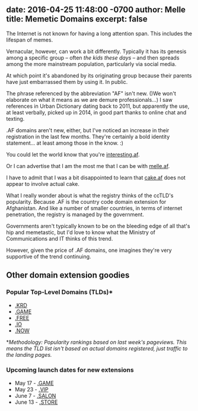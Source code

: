date: 2016-04-25 11:48:00 -0700
author: Melle
title: Memetic Domains
excerpt: false
----

The Internet is not known for having a long attention span. This includes the lifespan of memes.

Vernacular, however, can work a bit differently. Typically it has its genesis among a specific group – often *the kids these days* – and then spreads among the more mainstream population, particularly via social media. 

At which point it's abandoned by its originating group because their parents have just embarrassed them by using it. In public.

The phrase referenced by the abbreviation "AF" isn't new. ()We won't elaborate on what it means as we are demure professionals...) I saw references in Urban Dictionary dating back to 2011, but apparently the use, at least verbally, picked up in 2014, in good part thanks to online chat and texting.

.AF domains aren't new, either, but I've noticed an increase in their registration in the last few months. They're certainly a bold identity statement... at least among those in the know. :)

You could let the world know that you're [interesting.af](https://iwantmyname.com/?domain=interesting.af).

Or I can advertise that I am the most me that I can be with [melle.af](https://iwantmyname.com/?domain=melle.af).

I have to admit that I was a bit disappointed to learn that [cake.af](http://cake.af) does not appear to involve actual cake.

What I really wonder about is what the registry thinks of the ccTLD's popularity. Because .AF is the country code domain extension for Afghanistan. And like a number of smaller countries, in terms of internet penetration, the registry is managed by the government.

Governments aren't typically known to be on the bleeding edge of all that's hip and memetastic, but I'd love to know what the Ministry of Communications and IT thinks of this trend. 

However, given the price of .AF domains, one imagines they're very supportive of the trend continuing.


## Other domain extension goodies

### Popular Top-Level Domains (TLDs)*
 
 + [.KRD](https://iwantmyname.com/domains/dot-krd)
 + [.GAME](https://iwantmyname.com/domains/dot-game)
 + [.FREE](https://iwantmyname.com/domains/dot-free)
 + [.IO](https://iwantmyname.com/domains/io-domain-sale-promo-offer)
 + [.NOW](https://iwantmyname.com/domains/dot-now)
 
**Methodology: Popularity rankings based on last week's pageviews. This means the TLD list isn't based on actual domains registered, just traffic to the landing pages.*

### Upcoming launch dates for new extensions

 + May 17 - [.GAME](https://iwantmyname.com/domains/dot-game)
 + May 23 - [.VIP](https://iwantmyname.com/domains/dot-vip)
 + June 7 - [.SALON](https://iwantmyname.com/domains/dot-salon)
 + June 13 - [.STORE](https://iwantmyname.com/domains/dot-store)
